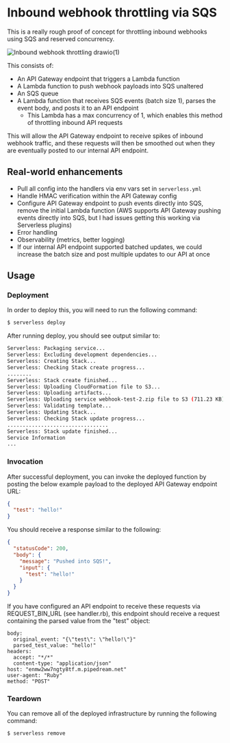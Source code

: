 # Inbound webhook throttling via SQS

This is a really rough proof of concept for throttling inbound webhooks using SQS and reserved concurrency.

![Inbound webhook throttling drawio(1)](https://user-images.githubusercontent.com/3620459/151139876-a572b6ee-e240-420f-88ba-4eb4f725fe45.png)

This consists of:

* An API Gateway endpoint that triggers a Lambda function
* A Lambda function to push webhook payloads into SQS unaltered
* An SQS queue
* A Lambda function that receives SQS events (batch size 1), parses the event body, and posts it to an API endpoint
  * This Lambda has a max concurrency of 1, which enables this method of throttling inbound API requests

This will allow the API Gateway endpoint to receive spikes of inbound webhook traffic, and these requests will then be smoothed out when they are eventually posted to our internal API endpoint.

## Real-world enhancements

* Pull all config into the handlers via env vars set in `serverless.yml`
* Handle HMAC verification within the API Gateway config
* Configure API Gateway endpoint to push events directly into SQS, remove the initial Lambda function (AWS supports API Gateway pushing events directly into SQS, but I had issues getting this working via Serverless plugins)
* Error handling
* Observability (metrics, better logging)
* If our internal API endpoint supported batched updates, we could increase the batch size and post multiple updates to our API at once

## Usage

### Deployment

In order to deploy this, you will need to run the following command:

```bash
$ serverless deploy
```

After running deploy, you should see output similar to:

```bash
Serverless: Packaging service...
Serverless: Excluding development dependencies...
Serverless: Creating Stack...
Serverless: Checking Stack create progress...
........
Serverless: Stack create finished...
Serverless: Uploading CloudFormation file to S3...
Serverless: Uploading artifacts...
Serverless: Uploading service webhook-test-2.zip file to S3 (711.23 KB)...
Serverless: Validating template...
Serverless: Updating Stack...
Serverless: Checking Stack update progress...
.................................
Serverless: Stack update finished...
Service Information
...
```

### Invocation

After successful deployment, you can invoke the deployed function by posting the below example payload to the deployed API Gateway endpoint URL:

```json
{
  "test": "hello!"
}
```

You should receive a response similar to the following:

```json
{
  "statusCode": 200,
  "body": {
    "message": "Pushed into SQS!",
    "input": {
      "test": "hello!"
    }
  }
}
```

If you have configured an API endpoint to receive these requests via REQUEST_BIN_URL (see handler.rb), this endpoint should receive a request containing the parsed value from the "test" object:

```
body:
  original_event: "{\"test\": \"hello!\"}"
  parsed_test_value: "hello!"
headers:
  accept: "*/*"
  content-type: "application/json"
host: "enmw2ww7ngty8tf.m.pipedream.net"
user-agent: "Ruby"
method: "POST"
```

### Teardown

You can remove all of the deployed infrastructure by running the following command:

```bash
$ serverless remove
```
